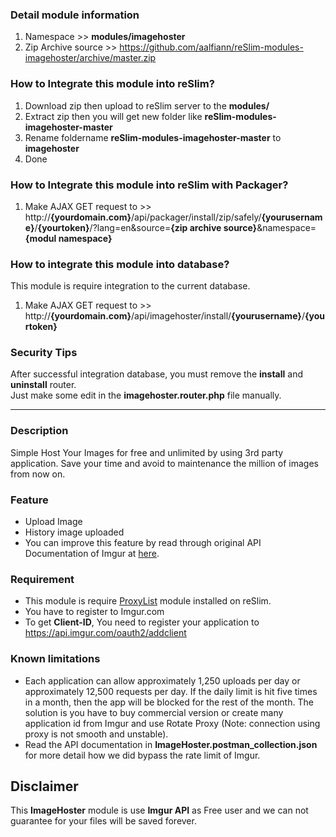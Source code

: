 ### Detail module information

1. Namespace >> **modules/imagehoster**
2. Zip Archive source >> 
    https://github.com/aalfiann/reSlim-modules-imagehoster/archive/master.zip

### How to Integrate this module into reSlim?

1. Download zip then upload to reSlim server to the **modules/**
2. Extract zip then you will get new folder like **reSlim-modules-imagehoster-master**
3. Rename foldername **reSlim-modules-imagehoster-master** to **imagehoster**
4. Done

### How to Integrate this module into reSlim with Packager?

1. Make AJAX GET request to >>
    http://**{yourdomain.com}**/api/packager/install/zip/safely/**{yourusername}**/**{yourtoken}**/?lang=en&source=**{zip archive source}**&namespace=**{modul namespace}**

### How to integrate this module into database?
This module is require integration to the current database.

1. Make AJAX GET request to >>
    http://**{yourdomain.com}**/api/imagehoster/install/**{yourusername}**/**{yourtoken}**

### Security Tips
After successful integration database, you must remove the **install** and **uninstall** router.  
Just make some edit in the **imagehoster.router.php** file manually.

---

### Description
Simple Host Your Images for free and unlimited by using 3rd party application. Save your time and avoid to maintenance the million of images from now on.

### Feature
- Upload Image
- History image uploaded
- You can improve this feature by read through original API Documentation of Imgur at [here](https://apidocs.imgur.com).

### Requirement
- This module is require [ProxyList](https://github.com/aalfiann/reslim-modules-proxylist) module installed on reSlim.
- You have to register to Imgur.com
- To get **Client-ID**, You need to register your application to https://api.imgur.com/oauth2/addclient

### Known limitations
 - Each application can allow approximately 1,250 uploads per day or approximately 12,500 requests per day. If the daily limit is hit five times in a month, then the app will be blocked for the rest of the month. The solution is you have to buy commercial version or create many application id from Imgur and use Rotate Proxy (Note: connection using proxy is not smooth and unstable).
 - Read the API documentation in **ImageHoster.postman_collection.json** for more detail how we did bypass the rate limit of Imgur.

## Disclaimer
This **ImageHoster** module is use **Imgur API** as Free user and we can not guarantee for your files will be saved forever.
